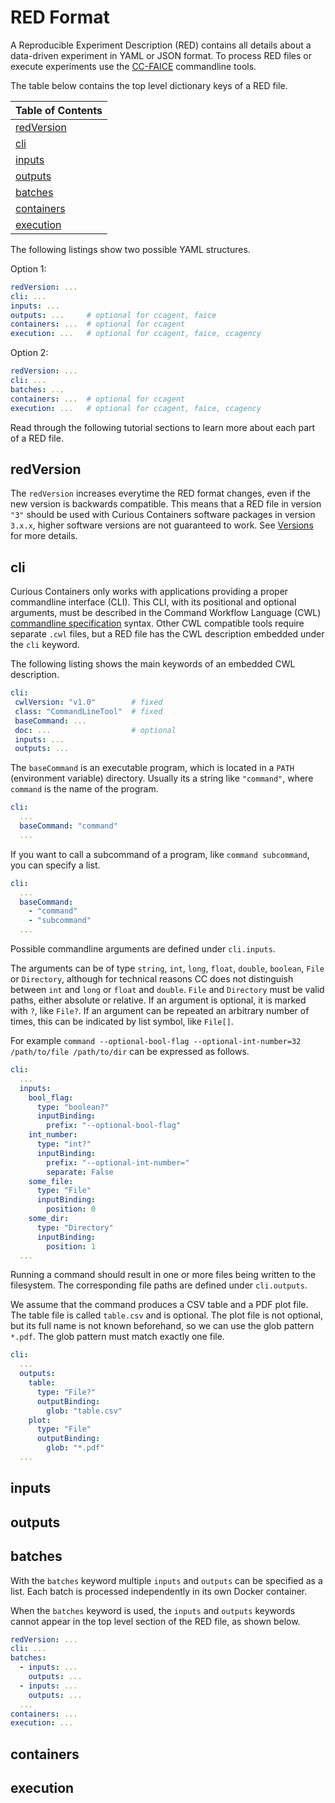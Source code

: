 # RED Format

A Reproducible Experiment Description (RED) contains all details about a data-driven experiment in YAML or JSON format. To process RED files or execute experiments use the [CC-FAICE](cc-faice.md) commandline tools.

The table below contains the top level dictionary keys of a RED file.

| Table of Contents |
| --- |
| [redVersion](#redversion) |
| [cli](#cli) |
| [inputs](#inputs) |
| [outputs](#outputs) |
| [batches](#batches) |
| [containers](#containers) |
| [execution](#execution) |


The following listings show two possible YAML structures.

Option 1:

```yaml
redVersion: ...
cli: ...
inputs: ...
outputs: ...     # optional for ccagent, faice
containers: ...  # optional for ccagent
execution: ...   # optional for ccagent, faice, ccagency
```

Option 2:

```yaml
redVersion: ...
cli: ...
batches: ...
containers: ...  # optional for ccagent
execution: ...   # optional for ccagent, faice, ccagency
```

Read through the following tutorial sections to learn more about each part of a RED file.


## redVersion

The `redVersion` increases everytime the RED format changes, even if the new version is backwards compatible. This means that a RED file in version `"3"` should be used with Curious Containers software packages in version `3.x.x`, higher software versions are not guaranteed to work. See [Versions](versions.md) for more details.


## cli

Curious Containers only works with applications providing a proper commandline interface (CLI). This CLI, with its positional and optional arguments, must be described in the Command Workflow Language (CWL) [commandline specification](https://www.commonwl.org/v1.0/CommandLineTool.html) syntax. Other CWL compatible tools require separate `.cwl` files, but a RED file has the CWL description embedded under the `cli` keyword.

The following listing shows the main keywords of an embedded CWL description.

 ```yaml
cli:
  cwlVersion: "v1.0"        # fixed
  class: "CommandLineTool"  # fixed
  baseCommand: ...
  doc: ...                  # optional
  inputs: ...
  outputs: ...
 ```

The `baseCommand` is an executable program, which is located in a `PATH` (environment variable) directory. Usually its a string like `"command"`, where `command` is the name of the program.

```yaml
cli:
  ...
  baseCommand: "command"
  ...
```

If you want to call a subcommand of a program, like `command subcommand`, you can specify a list.

```yaml
cli:
  ...
  baseCommand:
    - "command"
    - "subcommand"
  ...
```

Possible commandline arguments are defined under `cli.inputs`.

The arguments can be of type `string`, `int`, `long`, `float`, `double`, `boolean`, `File` or `Directory`, although for technical reasons CC does not distinguish between `int` and `long` or `float` and `double`. `File` and `Directory` must be valid paths, either absolute or relative. If an argument is optional, it is marked with `?`, like `File?`. If an argument can be repeated an arbitrary number of times, this can be indicated by list symbol, like `File[]`.

For example `command --optional-bool-flag --optional-int-number=32 /path/to/file /path/to/dir` can be expressed as follows.

```yaml
cli:
  ...
  inputs:
    bool_flag:
      type: "boolean?"
      inputBinding:
        prefix: "--optional-bool-flag"
    int_number:
      type: "int?"
      inputBinding:
        prefix: "--optional-int-number="
        separate: False
    some_file:
      type: "File"
      inputBinding:
        position: 0
    some_dir:
      type: "Directory"
      inputBinding:
        position: 1
  ...
```

Running a command should result in one or more files being written to the filesystem. The corresponding file paths are defined under `cli.outputs`.

We assume that the command produces a CSV table and a PDF plot file. The table file is called `table.csv` and is optional. The plot file is not optional, but its full name is not known beforehand, so we can use the glob pattern
`*.pdf`. The glob pattern must match exactly one file.


```yaml
cli:
  ...
  outputs:
    table:
      type: "File?"
      outputBinding:
        glob: "table.csv"
    plot:
      type: "File"
      outputBinding:
        glob: "*.pdf"
  ...
```


## inputs



## outputs


## batches

With the `batches` keyword multiple `inputs` and `outputs` can be specified as a list. Each batch is processed independently in its own Docker container.

When the `batches` keyword is used, the `inputs` and `outputs` keywords cannot appear in the top level section of the RED file, as shown below.

```yaml
redVersion: ...
cli: ...
batches:
  - inputs: ...
    outputs: ...
  - inputs: ...
    outputs: ...
  ...
containers: ...
execution: ...
```

## containers


## execution
